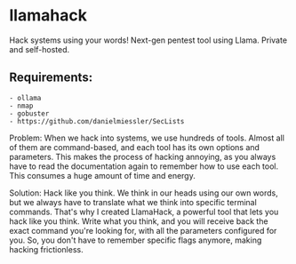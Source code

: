 # llamahack
Hack systems using your words! Next-gen pentest tool using Llama. Private and self-hosted.

## Requirements:
	- ollama
	- nmap
	- gobuster
	- https://github.com/danielmiessler/SecLists

Problem: When we hack into systems, we use hundreds of tools. Almost all of them are command-based, and each tool has its own options and parameters. This makes the process of hacking annoying, as you always have to read the documentation again to remember how to use each tool. This consumes a huge amount of time and energy.

Solution: Hack like you think. We think in our heads using our own words, but we always have to translate what we think into specific terminal commands. That's why I created LlamaHack, a powerful tool that lets you hack like you think. Write what you think, and you will receive back the exact command you're looking for, with all the parameters configured for you. So, you don't have to remember specific flags anymore, making hacking frictionless.